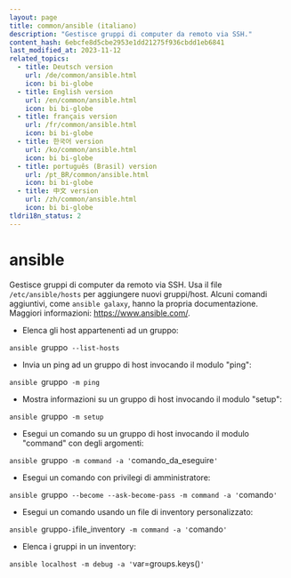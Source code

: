 ```yaml
---
layout: page
title: common/ansible (italiano)
description: "Gestisce gruppi di computer da remoto via SSH."
content_hash: 6ebcfe8d5cbe2953e1dd21275f936cbdd1eb6841
last_modified_at: 2023-11-12
related_topics:
  - title: Deutsch version
    url: /de/common/ansible.html
    icon: bi bi-globe
  - title: English version
    url: /en/common/ansible.html
    icon: bi bi-globe
  - title: français version
    url: /fr/common/ansible.html
    icon: bi bi-globe
  - title: 한국어 version
    url: /ko/common/ansible.html
    icon: bi bi-globe
  - title: português (Brasil) version
    url: /pt_BR/common/ansible.html
    icon: bi bi-globe
  - title: 中文 version
    url: /zh/common/ansible.html
    icon: bi bi-globe
tldri18n_status: 2
---
```

# ansible

Gestisce gruppi di computer da remoto via SSH.
Usa il file `/etc/ansible/hosts` per aggiungere nuovi gruppi/host.
Alcuni comandi aggiuntivi, come `ansible galaxy`, hanno la propria documentazione.
Maggiori informazioni: <https://www.ansible.com/>.

- Elenca gli host appartenenti ad un gruppo:

`ansible `<span class="tldr-var badge badge-pill bg-dark-lm bg-white-dm text-white-lm text-dark-dm font-weight-bold">gruppo</span>` --list-hosts`

- Invia un ping ad un gruppo di host invocando il modulo "ping":

`ansible `<span class="tldr-var badge badge-pill bg-dark-lm bg-white-dm text-white-lm text-dark-dm font-weight-bold">gruppo</span>` -m ping`

- Mostra informazioni su un gruppo di host invocando il modulo "setup":

`ansible `<span class="tldr-var badge badge-pill bg-dark-lm bg-white-dm text-white-lm text-dark-dm font-weight-bold">gruppo</span>` -m setup`

- Esegui un comando su un gruppo di host invocando il modulo "command" con degli argomenti:

`ansible `<span class="tldr-var badge badge-pill bg-dark-lm bg-white-dm text-white-lm text-dark-dm font-weight-bold">gruppo</span>` -m command -a '`<span class="tldr-var badge badge-pill bg-dark-lm bg-white-dm text-white-lm text-dark-dm font-weight-bold">comando_da_eseguire</span>`'`

- Esegui un comando con privilegi di amministratore:

`ansible `<span class="tldr-var badge badge-pill bg-dark-lm bg-white-dm text-white-lm text-dark-dm font-weight-bold">gruppo</span>` --become --ask-become-pass -m command -a '`<span class="tldr-var badge badge-pill bg-dark-lm bg-white-dm text-white-lm text-dark-dm font-weight-bold">comando</span>`'`

- Esegui un comando usando un file di inventory personalizzato:

`ansible `<span class="tldr-var badge badge-pill bg-dark-lm bg-white-dm text-white-lm text-dark-dm font-weight-bold">gruppo</span>` -i `<span class="tldr-var badge badge-pill bg-dark-lm bg-white-dm text-white-lm text-dark-dm font-weight-bold">file_inventory</span>` -m command -a '`<span class="tldr-var badge badge-pill bg-dark-lm bg-white-dm text-white-lm text-dark-dm font-weight-bold">comando</span>`'`

- Elenca i gruppi in un inventory:

`ansible localhost -m debug -a '`<span class="tldr-var badge badge-pill bg-dark-lm bg-white-dm text-white-lm text-dark-dm font-weight-bold">var=groups.keys()</span>`'`
